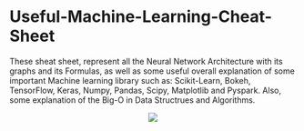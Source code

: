 # Useful-Machine-Learning-Cheat-Sheet
These sheat sheet, represent all the Neural Network Architecture with its graphs and its Formulas, as well as some useful overall explanation of some important Machine learning library such as: Scikit-Learn, Bokeh, TensorFlow, Keras, Numpy, Pandas, Scipy, Matplotlib and Pyspark. Also, some explanation of the Big-O in Data Structrues and Algorithms. 


<p align="center">
  <img src=https://github.com/samiarja/Useful-Machine-Learning-Cheat-Sheet/blob/master/Keras_Cheat_Sheet_Python.pdf/>
</p>
<br>
<br>
